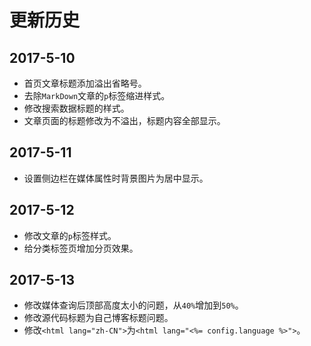 # 更新历史

## 2017-5-10
* 首页文章标题添加溢出省略号。
* 去除`MarkDown`文章的`p`标签缩进样式。
* 修改搜索数据标题的样式。
* 文章页面的标题修改为不溢出，标题内容全部显示。

## 2017-5-11
* 设置侧边栏在媒体属性时背景图片为居中显示。

## 2017-5-12
* 修改文章的`p`标签样式。
* 给分类标签页增加分页效果。

## 2017-5-13
* 修改媒体查询后顶部高度太小的问题，从`40%`增加到`50%`。
* 修改源代码标题为自己博客标题问题。
* 修改`<html lang="zh-CN">`为`<html lang="<%= config.language %>">`。

